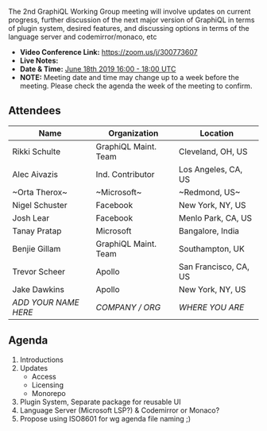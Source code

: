 The 2nd GraphiQL Working Group meeting will involve updates on current progress, further discussion of the next major version of GraphiQL in terms of plugin system, desired features, and discussing options in terms of the language server and codemirror/monaco, etc

- **Video Conference Link:** https://zoom.us/j/300773607
- **Live Notes:**
- **Date & Time:** [June 18th 2019 16:00 - 18:00 UTC](https://www.timeanddate.com/worldclock/meetingdetails.html?year=2019&month=6&day=18&hour=16&min=0&sec=0&p1=224&p2=179&p3=136&p4=37&p5=239&p6=101&p7=152)
- **NOTE:** Meeting date and time may change up to a week before the meeting. Please check the agenda the week of the meeting to confirm.

## Attendees

| Name                 | Organization         | Location              |
| -------------------- | -------------------- | --------------------- |
| Rikki Schulte        | GraphiQL Maint. Team | Cleveland, OH, US     |
| Alec Aivazis         | Ind. Contributor     | Los Angeles, CA, US   |
| ~Orta Therox~        | ~Microsoft~          | ~Redmond, US~         |
| Nigel Schuster       | Facebook             | New York, NY, US      |
| Josh Lear            | Facebook             | Menlo Park, CA, US    |
| Tanay Pratap         | Microsoft            | Bangalore, India      |
| Benjie Gillam        | GraphiQL Maint. Team | Southampton, UK       |
| Trevor Scheer        | Apollo               | San Francisco, CA, US |
| Jake Dawkins         | Apollo               | New York, NY, US      |
| _ADD YOUR NAME HERE_ | _COMPANY / ORG_      | _WHERE YOU ARE_       |

## Agenda

1. Introductions
1. Updates
   - Access
   - Licensing
   - Monorepo
1. Plugin System, Separate package for reusable UI
1. Language Server (Microsoft LSP?) & Codemirror or Monaco?
1. Propose using ISO8601 for wg agenda file naming ;)
